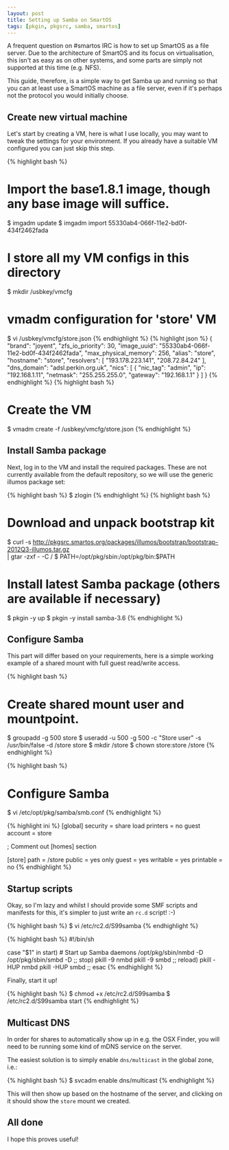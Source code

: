 ```yaml
---
layout: post
title: Setting up Samba on SmartOS
tags: [pkgin, pkgsrc, samba, smartos]
---
```


A frequent question on #smartos IRC is how to set up SmartOS as a file server.
Due to the architecture of SmartOS and its focus on virtualisation, this isn't
as easy as on other systems, and some parts are simply not supported at this
time (e.g. NFS).

This guide, therefore, is a simple way to get Samba up and running so that you
can at least use a SmartOS machine as a file server, even if it's perhaps not
the protocol you would initially choose.

## Create new virtual machine

Let's start by creating a VM, here is what I use locally, you may want to tweak
the settings for your environment.  If you already have a suitable VM
configured you can just skip this step.

{% highlight bash %}
# Import the base1.8.1 image, though any base image will suffice.
$ imgadm update
$ imgadm import 55330ab4-066f-11e2-bd0f-434f2462fada

# I store all my VM configs in this directory
$ mkdir /usbkey/vmcfg

# vmadm configuration for 'store' VM
$ vi /usbkey/vmcfg/store.json
{% endhighlight %}
{% highlight json %}
{
  "brand": "joyent",
  "zfs_io_priority": 30,
  "image_uuid": "55330ab4-066f-11e2-bd0f-434f2462fada",
  "max_physical_memory": 256,
  "alias": "store",
  "hostname": "store",
  "resolvers": [
    "193.178.223.141",
    "208.72.84.24"
  ],
  "dns_domain": "adsl.perkin.org.uk",
  "nics": [
    {
      "nic_tag": "admin",
      "ip": "192.168.1.11",
      "netmask": "255.255.255.0",
      "gateway": "192.168.1.1"
    }
  ]
}
{% endhighlight %}
{% highlight bash %}
# Create the VM
$ vmadm create -f /usbkey/vmcfg/store.json
{% endhighlight %}

## Install Samba package

Next, log in to the VM and install the required packages.  These are not
currently available from the default repository, so we will use the generic
illumos package set:

{% highlight bash %}
$ zlogin <uuid>
{% endhighlight %}
{% highlight bash %}
# Download and unpack bootstrap kit
$ curl -s http://pkgsrc.smartos.org/packages/illumos/bootstrap/bootstrap-2012Q3-illumos.tar.gz \
    | gtar -zxf - -C /
$ PATH=/opt/pkg/sbin:/opt/pkg/bin:$PATH

# Install latest Samba package (others are available if necessary)
$ pkgin -y up
$ pkgin -y install samba-3.6
{% endhighlight %}

## Configure Samba

This part will differ based on your requirements, here is a simple working
example of a shared mount with full guest read/write access.

{% highlight bash %}
# Create shared mount user and mountpoint.
$ groupadd -g 500 store
$ useradd -u 500 -g 500 -c "Store user" -s /usr/bin/false -d /store store
$ mkdir /store
$ chown store:store /store
{% endhighlight %}

{% highlight bash %}
# Configure Samba
$ vi /etc/opt/pkg/samba/smb.conf
{% endhighlight %}

{% highlight ini %}
[global]
  security = share
  load printers = no
  guest account = store

; Comment out [homes] section

[store]
  path = /store
  public = yes
  only guest = yes
  writable = yes
  printable = no
{% endhighlight %}

## Startup scripts

Okay, so I'm lazy and whilst I should provide some SMF scripts and manifests
for this, it's simpler to just write an `rc.d` script! :-)

{% highlight bash %}
$ vi /etc/rc2.d/S99samba
{% endhighlight %}

{% highlight bash %}
#!/bin/sh

case "$1" in
start)
	# Start up Samba daemons
	/opt/pkg/sbin/nmbd -D
	/opt/pkg/sbin/smbd -D
	;;
stop)
	pkill -9 nmbd
	pkill -9 smbd
	;;
reload)
	pkill -HUP nmbd
	pkill -HUP smbd
	;;
esac
{% endhighlight %}

Finally, start it up!

{% highlight bash %}
$ chmod +x /etc/rc2.d/S99samba
$ /etc/rc2.d/S99samba start
{% endhighlight %}

## Multicast DNS

In order for shares to automatically show up in e.g. the OSX Finder, you will
need to be running some kind of mDNS service on the server.

The easiest solution is to simply enable `dns/multicast` in the global zone,
i.e.:

{% highlight bash %}
$ svcadm enable dns/multicast
{% endhighlight %}

This will then show up based on the hostname of the server, and clicking on it should show the `store` mount we created.

## All done

I hope this proves useful!
